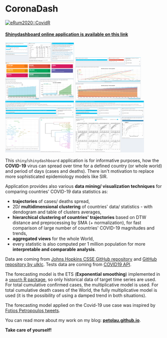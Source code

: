 
# CoronaDash

[![eRum2020::CovidR](https://badgen.net/https/runkit.io/erum2020-covidr/badge/branches/master/laurinec-CoronaDash?cache=300)](https://milano-r.github.io/erum2020-covidr-contest/laurinec-CoronaDash.html)

#### [**Shinydashboard online application is available on this link**](https://petolau.shinyapps.io/coronadash/)


<p float="left">
  <img src="www/readme_screens/screen_forec_tab.png" width="220" />
  <img src="www/readme_screens/screen_trajectories_tab.png" width="210" /> 
  <img src="www/readme_screens/screen_clust_tab.png" width="220" />
  <img src="www/readme_screens/screen_clust_trajectory_tab.png" width="220" />
</p>

This `shiny`/`shinydashboard` application is for informative purposes, how the **COVID-19** virus can spread over time for a defined country (or whole world) and period of days (cases and deaths).
There isn't motivation to replace more sophisticated epidemiology models like SIR.

Application provides also various **data mining/ visualization techniques** for comparing countries' COVID-19 data statistics as:

 * **trajectories** of cases/ deaths spread,
 * 2D/ **multidimensional clustering** of countries' data/ statistics - with dendogram and table of clusters averages,
 * **hierarchical clustering of countries' trajectories** based on DTW distance and preprocessing by SMA (+ normalization), for fast comparison of large number of countries' COVID-19 magnitudes and trends,
 * **aggregated views** for the whole World,
 * every statistic is also computed per 1 million population for more **interpretable and comparable analysis**.

Data are coming from [Johns Hopkins CSSE GitHub repository](https://github.com/CSSEGISandData/COVID-19/tree/master/csse_covid_19_data/csse_covid_19_time_series) and [GitHub repository by ulklc](https://github.com/ulklc/covid19-timeseries). Tests data are coming from [COVID19 API](https://github.com/ChrisMichaelPerezSantiago/covid19).

The forecasting model is the ETS (**Exponential smoothing**) implemented in a [`smooth` R package](https://cran.r-project.org/package=smooth), so only historical data of target time series are used.
For total cumulative confirmed cases, the multiplicative model is used.
For total cumulative death cases of the World, the fully multiplicative model is used
(it is the possibility of using a damped trend in both situations).

The forecasting model applied on the Covid-19 use case was inspired by [Fotios Petropoulos tweets](https://twitter.com/fotpetr).

You can read more about my work on my blog: [**petolau.github.io**](https://petolau.github.io).

**Take care of yourself!**
